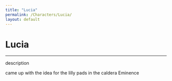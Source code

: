 ```yaml
---
title: "Lucia"
permalink: /Characters/Lucia/
layout: default
---
```

# Lucia
---
description

came up with the idea for the lilly pads in the caldera
Eminence 